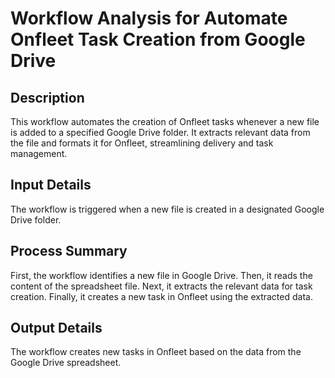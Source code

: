 # Workflow Analysis for Automate Onfleet Task Creation from Google Drive

## Description
This workflow automates the creation of Onfleet tasks whenever a new file is added to a specified Google Drive folder. It extracts relevant data from the file and formats it for Onfleet, streamlining delivery and task management.

## Input Details
The workflow is triggered when a new file is created in a designated Google Drive folder.

## Process Summary
First, the workflow identifies a new file in Google Drive. Then, it reads the content of the spreadsheet file. Next, it extracts the relevant data for task creation. Finally, it creates a new task in Onfleet using the extracted data.

## Output Details
The workflow creates new tasks in Onfleet based on the data from the Google Drive spreadsheet.
